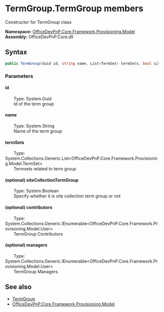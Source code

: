 # TermGroup.TermGroup members 
 Constructor for TermGroup class   

**Namespace:** [OfficeDevPnP.Core.Framework.Provisioning.Model](OfficeDevPnP.Core.Framework.Provisioning.Model.md)  
**Assembly:** OfficeDevPnP.Core.dll  
## Syntax
```C#
public TermGroup(Guid id, string name, List<TermSet> termSets, bool siteCollectionTermGroup, IEnumerable<User> contributors, IEnumerable<User> managers)
```
### Parameters
#### id  
&emsp;&emsp;Type: System.Guid  
&emsp;&emsp;Id of the term group  


#### name  
&emsp;&emsp;Type: System.String  
&emsp;&emsp;Name of the term group  


#### termSets  
&emsp;&emsp;Type: System.Collections.Generic.List<OfficeDevPnP.Core.Framework.Provisioning.Model.TermSet>  
&emsp;&emsp;Termsets related to term group  


#### (optional) siteCollectionTermGroup  
&emsp;&emsp;Type: System.Boolean  
&emsp;&emsp;Specify whether it is site collection term group or not  


#### (optional) contributors  
&emsp;&emsp;Type: System.Collections.Generic.IEnumerable<OfficeDevPnP.Core.Framework.Provisioning.Model.User>  
&emsp;&emsp;TermGroup Contributors  


#### (optional) managers  
&emsp;&emsp;Type: System.Collections.Generic.IEnumerable<OfficeDevPnP.Core.Framework.Provisioning.Model.User>  
&emsp;&emsp;TermGroup Managers  


## See also
- [TermGroup](OfficeDevPnP.Core.Framework.Provisioning.Model.TermGroup.md)
- [OfficeDevPnP.Core.Framework.Provisioning.Model](OfficeDevPnP.Core.Framework.Provisioning.Model.md)
